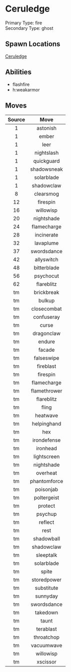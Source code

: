 # Ceruledge  
Primary Type: fire  
Secondary Type: ghost  
  
## Spawn Locations  
[Ceruledge](/data/spawn_presets/ceruledge.md)  
  
## Abilities  
  * flashfire
  * h:weakarmor
  
  
## Moves  
  
| Source | Move |  
|:---:|:---:|  
| 1 | astonish |  
| 1 | ember |  
| 1 | leer |  
| 1 | nightslash |  
| 1 | quickguard |  
| 1 | shadowsneak |  
| 1 | solarblade |  
| 1 | shadowclaw |  
| 8 | clearsmog |  
| 12 | firespin |  
| 16 | willowisp |  
| 20 | nightshade |  
| 24 | flamecharge |  
| 28 | incinerate |  
| 32 | lavaplume |  
| 37 | swordsdance |  
| 42 | allyswitch |  
| 48 | bitterblade |  
| 56 | psychocut |  
| 62 | flareblitz |  
| tm | brickbreak |  
| tm | bulkup |  
| tm | closecombat |  
| tm | confuseray |  
| tm | curse |  
| tm | dragonclaw |  
| tm | endure |  
| tm | facade |  
| tm | falseswipe |  
| tm | fireblast |  
| tm | firespin |  
| tm | flamecharge |  
| tm | flamethrower |  
| tm | flareblitz |  
| tm | fling |  
| tm | heatwave |  
| tm | helpinghand |  
| tm | hex |  
| tm | irondefense |  
| tm | ironhead |  
| tm | lightscreen |  
| tm | nightshade |  
| tm | overheat |  
| tm | phantomforce |  
| tm | poisonjab |  
| tm | poltergeist |  
| tm | protect |  
| tm | psychup |  
| tm | reflect |  
| tm | rest |  
| tm | shadowball |  
| tm | shadowclaw |  
| tm | sleeptalk |  
| tm | solarblade |  
| tm | spite |  
| tm | storedpower |  
| tm | substitute |  
| tm | sunnyday |  
| tm | swordsdance |  
| tm | takedown |  
| tm | taunt |  
| tm | terablast |  
| tm | throatchop |  
| tm | vacuumwave |  
| tm | willowisp |  
| tm | xscissor |  
  
